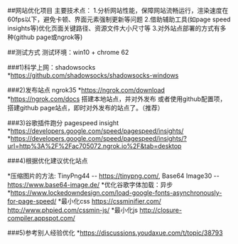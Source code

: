 ##网站优化项目
主要技术点：
1.分析网站性能，保障网站流畅运行，渲染速度在60fps以下，避免卡顿、界面元素强制更新等问题
2.借助辅助工具(如page speed insights等)优化页面关键路径、资源文件大小尺寸等
3.对外站点部署的方式有多种(github page或ngrok等)



##测试方式
测试环境：win10 + chrome 62


###1)科学上网：shadowsocks
*https://github.com/shadowsocks/shadowsocks-windows

###2)发布站点 ngrok35 
*https://ngrok.com/download
*https://ngrok.com/docs 搭建本地站点，并对外发布
或者使用github配置项，搭建github page站点，即时对外发布的站点了。（推荐）

###3)谷歌插件跑分 pagespeed insight
*https://developers.google.com/speed/pagespeed/insights/
*https://developers.google.com/speed/pagespeed/insights/?url=http%3A%2F%2Fac705072.ngrok.io%2F&tab=desktop

###4)根据优化建议优化站点

*压缩图片的方法: TinyPng44 -- https://tinypng.com/, Base64 Image30 -- https://www.base64-image.de/
*优化谷歌字体加载：异步
*https://www.lockedowndesign.com/load-google-fonts-asynchronously-for-page-speed/
*最小化css
https://cssminifier.com/
http://www.phpied.com/cssmin-js/
*最小化js
http://closure-compiler.appspot.com/


###5)参考别人经验优化
*https://discussions.youdaxue.com/t/topic/38793